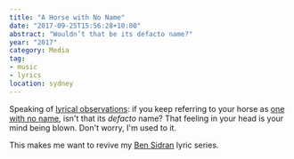 ```yaml
---
title: "A Horse with No Name"
date: "2017-09-25T15:56:28+10:00"
abstract: "Wouldn’t that be its defacto name?"
year: "2017"
category: Media
tag:
- music
- lyrics
location: sydney
---
```

Speaking of [lyrical observations]\: if you keep referring to your horse as [one with no name], isn't that its *defacto* name? That feeling in your head is your mind being blown. Don't worry, I'm used to it.

This makes me want to revive my [Ben Sidran] lyric series.

[one with no name]: https://en.wikipedia.org/wiki/A_Horse_with_No_Name
[Ben Sidran]: https://rubenerd.com/tag/ben-sidran/
[lyrical observations]: https://rubenerd.com/mrs-robinson/

